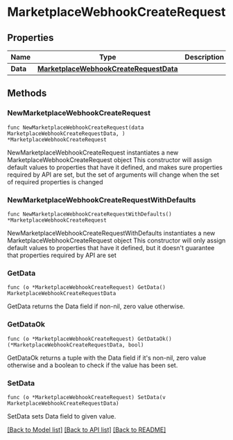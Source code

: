 # MarketplaceWebhookCreateRequest

## Properties

Name | Type | Description | Notes
------------ | ------------- | ------------- | -------------
**Data** | [**MarketplaceWebhookCreateRequestData**](MarketplaceWebhookCreateRequestData.md) |  | 

## Methods

### NewMarketplaceWebhookCreateRequest

`func NewMarketplaceWebhookCreateRequest(data MarketplaceWebhookCreateRequestData, ) *MarketplaceWebhookCreateRequest`

NewMarketplaceWebhookCreateRequest instantiates a new MarketplaceWebhookCreateRequest object
This constructor will assign default values to properties that have it defined,
and makes sure properties required by API are set, but the set of arguments
will change when the set of required properties is changed

### NewMarketplaceWebhookCreateRequestWithDefaults

`func NewMarketplaceWebhookCreateRequestWithDefaults() *MarketplaceWebhookCreateRequest`

NewMarketplaceWebhookCreateRequestWithDefaults instantiates a new MarketplaceWebhookCreateRequest object
This constructor will only assign default values to properties that have it defined,
but it doesn't guarantee that properties required by API are set

### GetData

`func (o *MarketplaceWebhookCreateRequest) GetData() MarketplaceWebhookCreateRequestData`

GetData returns the Data field if non-nil, zero value otherwise.

### GetDataOk

`func (o *MarketplaceWebhookCreateRequest) GetDataOk() (*MarketplaceWebhookCreateRequestData, bool)`

GetDataOk returns a tuple with the Data field if it's non-nil, zero value otherwise
and a boolean to check if the value has been set.

### SetData

`func (o *MarketplaceWebhookCreateRequest) SetData(v MarketplaceWebhookCreateRequestData)`

SetData sets Data field to given value.



[[Back to Model list]](../README.md#documentation-for-models) [[Back to API list]](../README.md#documentation-for-api-endpoints) [[Back to README]](../README.md)


